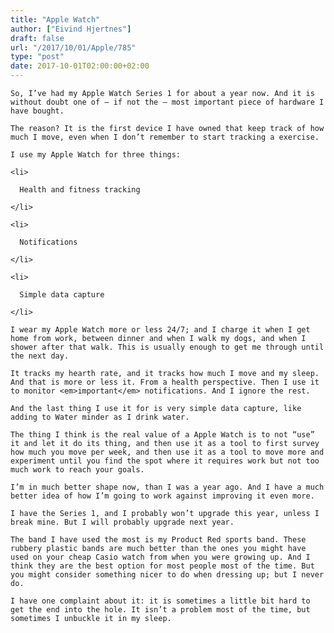 ```yaml
---
title: "Apple Watch"
author: ["Eivind Hjertnes"]
draft: false
url: "/2017/10/01/Apple/785"
type: "post"
date: 2017-10-01T02:00:00+02:00
---
```


<div class="HTML">
  <div></div>

<p>

</div>

```text
So, I’ve had my Apple Watch Series 1 for about a year now. And it is without doubt one of — if not the — most important piece of hardware I have bought.
```

<div class="HTML">
  <div></div>

</p>

</div>

<div class="HTML">
  <div></div>

<p>

</div>

```text
The reason? It is the first device I have owned that keep track of how much I move, even when I don’t remember to start tracking a exercise.
```

<div class="HTML">
  <div></div>

</p>

</div>

<div class="HTML">
  <div></div>

<p>

</div>

```text
I use my Apple Watch for three things:
```

<div class="HTML">
  <div></div>

</p>

</div>

<div class="HTML">
  <div></div>

<ul>

</div>

```text
<li>

  Health and fitness tracking

</li>

<li>

  Notifications

</li>

<li>

  Simple data capture

</li>
```

<div class="HTML">
  <div></div>

</ul>

</div>

<div class="HTML">
  <div></div>

<p>

</div>

```text
I wear my Apple Watch more or less 24/7; and I charge it when I get home from work, between dinner and when I walk my dogs, and when I shower after that walk. This is usually enough to get me through until the next day.
```

<div class="HTML">
  <div></div>

</p>

</div>

<div class="HTML">
  <div></div>

<p>

</div>

```text
It tracks my hearth rate, and it tracks how much I move and my sleep. And that is more or less it. From a health perspective. Then I use it to monitor <em>important</em> notifications. And I ignore the rest.
```

<div class="HTML">
  <div></div>

</p>

</div>

<div class="HTML">
  <div></div>

<p>

</div>

```text
And the last thing I use it for is very simple data capture, like adding to Water minder as I drink water.
```

<div class="HTML">
  <div></div>

</p>

</div>

<div class="HTML">
  <div></div>

<p>

</div>

```text
The thing I think is the real value of a Apple Watch is to not “use” it and let it do its thing, and then use it as a tool to first survey how much you move per week, and then use it as a tool to move more and experiment until you find the spot where it requires work but not too much work to reach your goals.
```

<div class="HTML">
  <div></div>

</p>

</div>

<div class="HTML">
  <div></div>

<p>

</div>

```text
I’m in much better shape now, than I was a year ago. And I have a much better idea of how I’m going to work against improving it even more.
```

<div class="HTML">
  <div></div>

</p>

</div>

<div class="HTML">
  <div></div>

<p>

</div>

```text
I have the Series 1, and I probably won’t upgrade this year, unless I break mine. But I will probably upgrade next year.
```

<div class="HTML">
  <div></div>

</p>

</div>

<div class="HTML">
  <div></div>

<p>

</div>

```text
The band I have used the most is my Product Red sports band. These rubbery plastic bands are much better than the ones you might have used on your cheap Casio watch from when you were growing up. And I think they are the best option for most people most of the time. But you might consider something nicer to do when dressing up; but I never do.
```

<div class="HTML">
  <div></div>

</p>

</div>

<div class="HTML">
  <div></div>

<p>

</div>

```text
I have one complaint about it: it is sometimes a little bit hard to get the end into the hole. It isn’t a problem most of the time, but sometimes I unbuckle it in my sleep.
```

<div class="HTML">
  <div></div>

</p>

</div>
